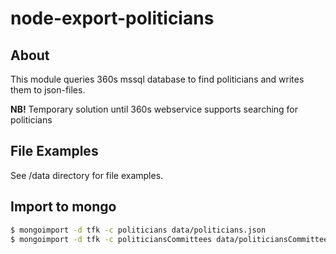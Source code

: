 # node-export-politicians

## About

This module queries 360s mssql database to find politicians and writes them to json-files.

**NB!** Temporary solution until 360s webservice supports searching for politicians

## File Examples

See /data directory for file examples.

## Import to mongo
```sh
$ mongoimport -d tfk -c politicians data/politicians.json
$ mongoimport -d tfk -c politiciansCommittees data/politiciansCommittees.json
```
